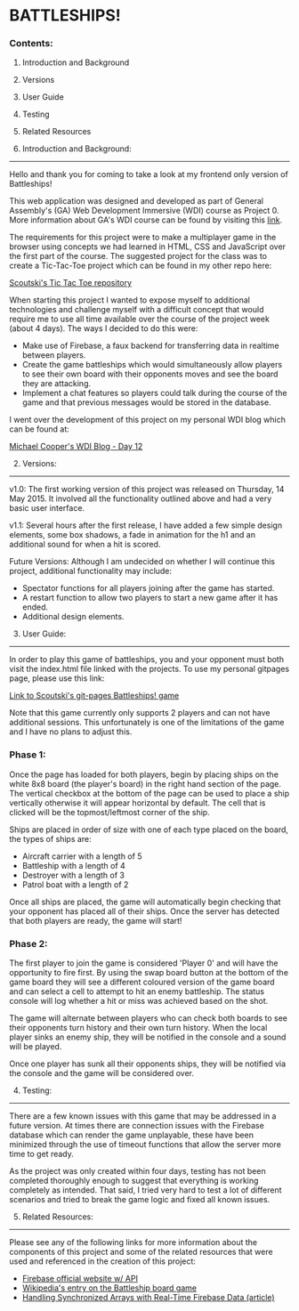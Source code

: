 BATTLESHIPS!
============

### Contents:

1. Introduction and Background
2. Versions
3. User Guide
4. Testing
5. Related Resources

1. Introduction and Background:
-------------------------------
Hello and thank you for coming to take a look at my frontend only version of Battleships!

This web application was designed and developed as part of General Assembly's (GA) Web Development Immersive (WDI) course as Project 0. More information about GA's WDI course can be found by visiting this [link](https://generalassemb.ly/education/web-development-immersive).

The requirements for this project were to make a multiplayer game in the browser using concepts we had learned in HTML, CSS and JavaScript over the first part of the course. The suggested project for the class was to create a Tic-Tac-Toe project which can be found in my other repo here:

[Scoutski's Tic Tac Toe repository](https://github.com/Scoutski/tictactoegame)

When starting this project I wanted to expose myself to additional technologies and challenge myself with a difficult concept that would require me to use all time available over the course of the project week (about 4 days). The ways I decided to do this were:

- Make use of Firebase, a faux backend for transferring data in realtime between players.
- Create the game battleships which would simultaneously allow players to see their own board with their opponents moves and see the board they are attacking.
- Implement a chat features so players could talk during the course of the game and that previous messages would be stored in the database.

I went over the development of this project on my personal WDI blog which can be found at:

[Michael Cooper's WDI Blog - Day 12](https://mijcooperwdi.wordpress.com/2015/05/13/wdi-day-12-boats-boats-boats/)

2. Versions:
------------

v1.0: The first working version of this project was released on Thursday, 14 May 2015. It involved all the functionality outlined above and had a very basic user interface.

v1.1: Several hours after the first release, I have added a few simple design elements, some box shadows, a fade in animation for the h1 and an additional sound for when a hit is scored.

Future Versions:
Although I am undecided on whether I will continue this project, additional functionality may include:
- Spectator functions for all players joining after the game has started.
- A restart function to allow two players to start a new game after it has ended.
- Additional design elements.

3. User Guide:
--------------

In order to play this game of battleships, you and your opponent must both visit the index.html file linked with the projects. To use my personal gitpages page, please use this link:

[Link to Scoutski's git-pages Battleships! game](http://scoutski.github.io/mystery/)

Note that this game currently only supports 2 players and can not have additional sessions. This unfortunately is one of the limitations of the game and I have no plans to adjust this.

### Phase 1:

Once the page has loaded for both players, begin by placing ships on the white 8x8 board (the player's board) in the right hand section of the page. The vertical checkbox at the bottom of the page can be used to place a ship vertically otherwise it will appear horizontal by default. The cell that is clicked will be the topmost/leftmost corner of the ship.

Ships are placed in order of size with one of each type placed on the board, the types of ships are:

- Aircraft carrier with a length of 5
- Battleship with a length of 4
- Destroyer	with a length of 3
- Patrol boat with a length of 2

Once all ships are placed, the game will automatically begin checking that your opponent has placed all of their ships. Once the server has detected that both players are ready, the game will start!

### Phase 2:

The first player to join the game is considered 'Player 0' and will have the opportunity to fire first. By using the swap board button at the bottom of the game board they will see a different coloured version of the game board and can select a cell to attempt to hit an enemy battleship. The status console will log whether a hit or miss was achieved based on the shot.

The game will alternate between players who can check both boards to see their opponents turn history and their own turn history. When the local player sinks an enemy ship, they will be notified in the console and a sound will be played.

Once one player has sunk all their opponents ships, they will be notified via the console and the game will be considered over.

4. Testing:
----------

There are a few known issues with this game that may be addressed in a future version. At times there are connection issues with the Firebase database which can render the game unplayable, these have been minimized through the use of timeout functions that allow the server more time to get ready.

As the project was only created within four days, testing has not been completed thoroughly enough to suggest that everything is working completely as intended. That said, I tried very hard to test a lot of different scenarios and tried to break the game logic and fixed all known issues.

5. Related Resources:
---------------------

Please see any of the following links for more information about the components of this project and some of the related resources that were used and referenced in the creation of this project:

- [Firebase official website w/ API](https://www.firebase.com/)
- [Wikipedia's entry on the Battleship board game](http://en.wikipedia.org/wiki/Battleship_(game))
- [Handling Synchronized Arrays with Real-Time Firebase Data (article)](https://www.firebase.com/blog/2014-05-06-synchronized-arrays.html)
